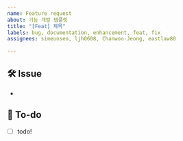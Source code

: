 ```yaml
---
name: Feature request
about: 기능 개발 템플릿
title: "[Feat] 제목"
labels: bug, documentation, enhancement, feat, fix
assignees: simeunseo, ljh0608, Chanwoo-Jeong, eastlaw80

---
```


## 🛠 Issue
<!-- 이슈에 대해 간략하게 설명해주세요 -->
-
## 📝 To-do
<!-- 진행할 작업에 대해 적어주세요 -->
- [ ] todo!
